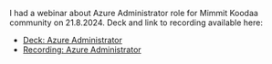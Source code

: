 I  had a webinar about Azure Administrator role for Mimmit Koodaa community on 21.8.2024. Deck and link to recording available here:

- [Deck: Azure Administrator](MimmitKoodaa_AzureAdministrator.pdf)
- [Recording: Azure Administrator](https://www.youtube.com/watch?v=JGeld7LZsJk)